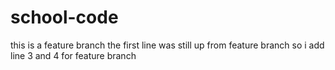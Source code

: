 # school-code
this is a feature branch 
the first line was still up from feature branch
so i add line 3 and 4 for feature branch